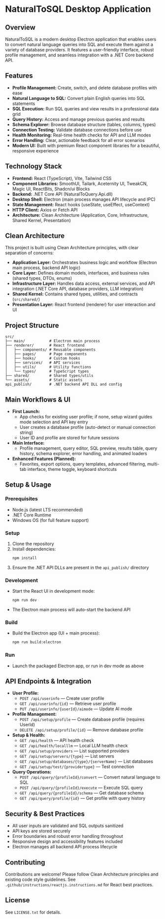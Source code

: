 # NaturalToSQL Desktop Application

## Overview
NaturalToSQL is a modern desktop Electron application that enables users to convert natural language queries into SQL and execute them against a variety of database providers. It features a user-friendly interface, robust profile management, and seamless integration with a .NET Core backend API.

## Features
- **Profile Management:** Create, switch, and delete database profiles with ease
- **Natural Language to SQL:** Convert plain English queries into SQL statements
- **SQL Execution:** Run SQL queries and view results in a professional data grid
- **Query History:** Access and manage previous queries and results
- **Schema Explorer:** Browse database structure (tables, columns, types)
- **Connection Testing:** Validate database connections before use
- **Health Monitoring:** Real-time health checks for API and LLM modes
- **Error Handling:** Clear, actionable feedback for all error scenarios
- **Modern UI:** Built with premium React component libraries for a beautiful, responsive experience

## Technology Stack
- **Frontend:** React (TypeScript), Vite, Tailwind CSS
- **Component Libraries:** SmoothUI, Tailark, Aceternity UI, TweakCN, Magic UI, ReactBits, Shadcn/ui Blocks
- **Backend:** .NET Core API (NaturalToQuery.Api.dll)
- **Desktop Shell:** Electron (main process manages API lifecycle and IPC)
- **State Management:** React hooks (useState, useEffect, useContext)
- **HTTP Client:** Axios or Fetch API
- **Architecture:** Clean Architecture (Application, Core, Infrastructure, Shared Kernel, Presentation)

## Clean Architecture
This project is built using Clean Architecture principles, with clear separation of concerns:
- **Application Layer:** Orchestrates business logic and workflow (Electron main process, backend API logic)
- **Core Layer:** Defines domain models, interfaces, and business rules (shared types, DTOs, enums)
- **Infrastructure Layer:** Handles data access, external services, and API integration (.NET Core API, database providers, LLM integration)
- **Shared Kernel:** Contains shared types, utilities, and contracts (`src/shared/`)
- **Presentation Layer:** React frontend (renderer) for user interaction and UI

## Project Structure
```
src/
├── main/           # Electron main process
├── renderer/       # React frontend
│   ├── components/ # Reusable components
│   ├── pages/      # Page components
│   ├── hooks/      # Custom hooks
│   ├── services/   # API services
│   ├── utils/      # Utility functions
│   └── types/      # TypeScript types
├── shared/         # Shared types/utils
└── assets/         # Static assets
api_publish/        # .NET backend API DLL and config
```

## Main Workflows & UI
- **First Launch:**
  - App checks for existing user profile; if none, setup wizard guides mode selection and API key entry
  - User creates a database profile (auto-detect or manual connection string)
  - User ID and profile are stored for future sessions
- **Main Interface:**
  - Profile management, query editor, SQL preview, results table, query history, schema explorer, error handling, and animated loaders
- **Enhanced Features (Planned):**
  - Favorites, export options, query templates, advanced filtering, multi-tab interface, theme toggle, keyboard shortcuts

## Setup & Usage
### Prerequisites
- Node.js (latest LTS recommended)
- .NET Core Runtime
- Windows OS (for full feature support)

### Setup
1. Clone the repository
2. Install dependencies:
   ```sh
   npm install
   ```
3. Ensure the .NET API DLLs are present in the `api_publish/` directory

### Development
- Start the React UI in development mode:
  ```sh
  npm run dev
  ```
- The Electron main process will auto-start the backend API

### Build
- Build the Electron app (UI + main process):
  ```sh
  npm run build:electron
  ```

### Run
- Launch the packaged Electron app, or run in dev mode as above

## API Endpoints & Integration
- **User Profile:**
  - `POST /api/userinfo` — Create user profile
  - `GET /api/userinfo/{id}` — Retrieve user profile
  - `PUT /api/userinfo/{userId}/aimode` — Update AI mode
- **Profile Management:**
  - `POST /api/setup/profile` — Create database profile (requires UserId)
  - `DELETE /api/setup/profile/{id}` — Remove database profile
- **Setup & Health:**
  - `GET /api/health` — API health check
  - `GET /api/health/localllm` — Local LLM health check
  - `GET /api/setup/providers` — List supported providers
  - `GET /api/setup/servers/{type}` — List servers
  - `GET /api/setup/databases/{type}/{serverName}` — List databases
  - `GET /api/setup/test/{providertype}` — Test connection
- **Query Operations:**
  - `POST /api/query/{profileId}/convert` — Convert natural language to SQL
  - `POST /api/query/{profileId}/execute` — Execute SQL query
  - `GET /api/query/{profileId}/schema` — Get database schema
  - `GET /api/query/profile/{id}` — Get profile with query history

## Security & Best Practices
- All user inputs are validated and SQL outputs sanitized
- API keys are stored securely
- Error boundaries and robust error handling throughout
- Responsive design and accessibility features included
- Electron manages all backend API process lifecycle

## Contributing
Contributions are welcome! Please follow Clean Architecture principles and existing code style guidelines. See `.github/instructions/reactjs.instructions.md` for React best practices.

## License
See `LICENSE.txt` for details.

